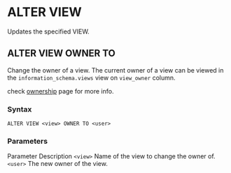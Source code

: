 # [](#alter-view)ALTER VIEW

Updates the specified VIEW.

## [](#alter-view-owner-to)ALTER VIEW OWNER TO

Change the owner of a view. The current owner of a view can be viewed in the `information_schema.views` view on `view_owner` column.

check [ownership](/Guides/security/ownership.html) page for more info.

### [](#syntax)Syntax

```
ALTER VIEW <view> OWNER TO <user>
```

### [](#parameters)Parameters

Parameter Description `<view>` Name of the view to change the owner of. `<user>` The new owner of the view.